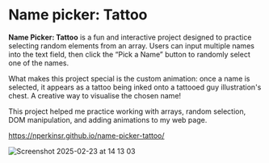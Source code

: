 # Name picker: Tattoo
**Name Picker: Tattoo** is a fun and interactive project designed to practice selecting random elements from an array. Users can input multiple names into the text field, then click the “Pick a Name” button to randomly select one of the names.

What makes this project special is the custom animation: once a name is selected, it appears as a tattoo being inked onto a tattooed guy illustration's chest. A creative way to visualise the chosen name!

This project helped me practice working with arrays, random selection, DOM manipulation, and adding animations to my web page.

https://nperkinsr.github.io/name-picker-tattoo/

![Screenshot 2025-02-23 at 14 13 03](https://github.com/user-attachments/assets/6d46ec18-baca-4413-95db-f8191ac980c9)
